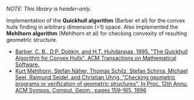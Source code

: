 *NOTE: This library is header-only.*

Implementation of the **Quickhull algorithm** (Barber et al) for the convex hulls finding in arbitrary dimension (>1) space. Also implemented the **Mehlhorn algorithm** (Mehlhorn et al) for checking convexity of resulting geometric structure.

- [Barber, C. B., D.P. Dobkin, and H.T. Huhdanpaa, 1995. "The Quickhull Algorithm for Convex Hulls", ACM Transactions on Mathematical Software.](https://www.cs.princeton.edu/~dpd/Papers/BarberDobkinHuhdanpaa.pdf)
- [Kurt Mehlhorn, Stefan Näher, Thomas Schilz, Stefan Schirra, Michael Seel, Raimund Seidel, and Christian Uhrig. "Checking geometric programs or verification of geometric structures", In Proc. 12th Annu. ACM Sympos. Comput. Geom., pages 159–165, 1996](https://people.mpi-inf.mpg.de/~mehlhorn/ftp/programc.ps)

